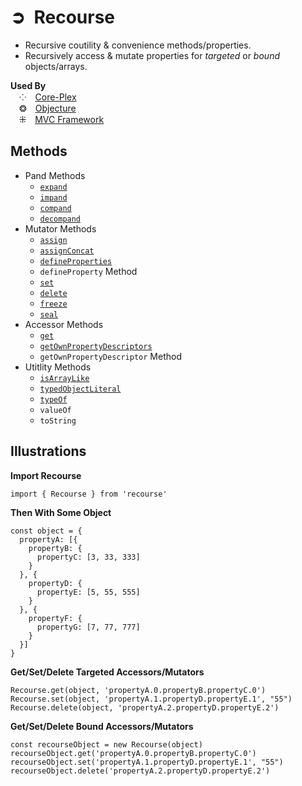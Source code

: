 # ➲&ensp;Recourse
 - Recursive coutility & convenience methods/properties.  
 - Recursively access & mutate properties for *targeted* or *bound* objects/arrays.  

**Used By**  
&emsp;⁘&emsp;[Core-Plex](https://npmjs.org/core-plex)  
&emsp;❂&emsp;[Objecture](https://npmjs.org/objecture)  
&emsp;⁜&emsp;[MVC Framework](https://npmjs.org/mvc-framework)  

## Methods
 - Pand Methods
   - [`expand`](./document/methods/expand.md)
   - [`impand`](./document/methods/impand.md)
   - [`compand`](./document/methods/compand.md)
   - [`decompand`](./document/methods/decompand.md)
 - Mutator Methods
   - [`assign`](./documents/methods/assign.md)
   - [`assignConcat`](./documents/methods/assign-concat.md)
   - [`defineProperties`](./document/methods/define-properties.md)
   - `defineProperty` Method
   - [`set`](./document/methods/set.md) 
   - [`delete`](./document/methods/delete.md) 
   - [`freeze`](./document/methods/freeze.md)
   - [`seal`](./document/methods/seal.md)
 - Accessor Methods
   - [`get`](./document/methods/get.md) 
   - [`getOwnPropertyDescriptors`](./document/methods/get-own-property-descriptors.md)
   - `getOwnPropertyDescriptor` Method
 - Utitlity Methods
   - [`isArrayLike`](./document/methods/is-array-like.md)
   - [`typedObjectLiteral`](./document/methods/typed-object-literal.md)
   - [`typeOf`](./document/methods/type-of.md)
   - `valueOf`
   - `toString`

## Illustrations
**Import Recourse**  
```
import { Recourse } from 'recourse'
```
**Then With Some Object**  
```
const object = {
  propertyA: [{
    propertyB: {
      propertyC: [3, 33, 333]
    }
  }, {
    propertyD: {
      propertyE: [5, 55, 555]
    }
  }, {
    propertyF: {
      propertyG: [7, 77, 777]
    }
  }]
}
```
**Get/Set/Delete Targeted Accessors/Mutators**  
```
Recourse.get(object, 'propertyA.0.propertyB.propertyC.0')
Recourse.set(object, 'propertyA.1.propertyD.propertyE.1', "55")
Recourse.delete(object, 'propertyA.2.propertyD.propertyE.2')
```

**Get/Set/Delete Bound Accessors/Mutators**  
```
const recourseObject = new Recourse(object)
recourseObject.get('propertyA.0.propertyB.propertyC.0')
recourseObject.set('propertyA.1.propertyD.propertyE.1', "55")
recourseObject.delete('propertyA.2.propertyD.propertyE.2')
```
